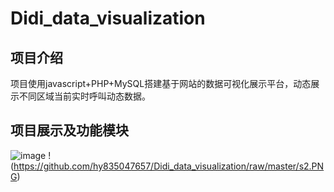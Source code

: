 ﻿# Didi_data_visualization

## 项目介绍
项目使用javascript+PHP+MySQL搭建基于网站的数据可视化展示平台，动态展示不同区域当前实时呼叫动态数据。
## 项目展示及功能模块
![image](https://github.com/hy835047657/Didi_data_visualization/raw/master/s1.PNG)
!(https://github.com/hy835047657/Didi_data_visualization/raw/master/s2.PNG)
